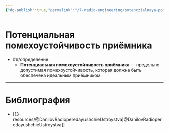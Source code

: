 ```yaml
---
{"dg-publish":true,"permalink":"/7-radio-engineering/potenczialnaya-pomehoustojchivost-priyomnika/","title":"Потенциальная помехоустойчивость приёмника"}
---
```



# Потенциальная помехоустойчивость приёмника

- #π/определение:
	- **Потенциальная помехоустойчивость приёмника** — предельно допустимая помехоустойчивость, которая должна быть обеспечена идеальным приёмником.

---

# Библиография

- [[3-resources/@DanilovRadioperedayushchieUstroystva\|@DanilovRadioperedayushchieUstroystva]]
